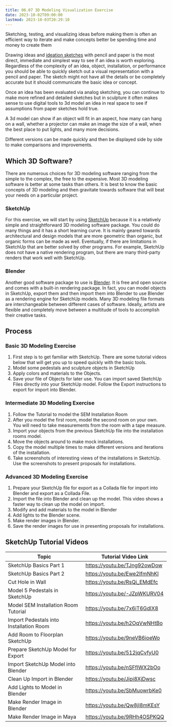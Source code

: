 ```yaml
---
title: 06.07 3D Modeling Visualization Exercise
date: 2023-10-02T09:00:00
lastmod: 2023-10-03T20:29:10
---
```


Sketching, testing, and visualizing ideas before making them is often an efficient way to iterate and make concepts better be spending time and money to create them

Drawing ideas and [ideation sketches](../../../../art-faq/ideation-sketches.md) with pencil and paper is the most direct, immediate and simplest way to see if an idea is worth exploring. Regardless of the complexity of an idea, object, installation, or performance you should be able to quickly sketch out a visual representation with a pencil and paper. The sketch might not have all the details or be completely accurate but it should communicate the basic idea or concept.

Once an idea has been evaluated via analog sketching, you can continue to make more refined and detailed sketches but in sculpture it often makes sense to use digital tools to 3d model an idea in real space to see if assumptions from paper sketches hold true.

A 3d model can show if an object will fit in an aspect, how many can hang on a wall, whether a projector can make an image the size of a wall, when the best place to put lights, and many more decisions.

Different versions can be made quickly and then be displayed side by side to make comparisons and improvements.

## Which 3D Software?

There are numerous choices for 3D modeling software ranging from the simple to the complex, the free to the expensive. Most 3D modeling software is better at some tasks than others. It is best to know the basic concepts of 3D modeling and then gravitate towards software that will beat your needs on a particular project.

### SketchUp

For this exercise, we will start by using [SketchUp](../../../../3d-modeling/sketchup/sketchup.md) because it is a relatively simple and straightforward 3D modeling software package. You could do many things and it has a short learning curve. It is mainly geared towards architectural and design models that are more geometric than organic, but organic forms can be made as well. Eventually, if there are limitations in SketchUp that are better solved by other programs. For example, SketchUp does not have a native rendering program, but there are many third-party renders that work well with SketchUp.

### Blender

Another good software package to use is [Blender](../../../../3d-modeling/blender/blender.md). It is free and open source and comes with a built-in rendering package. In fact, you can model objects in SketchUp, export them and then import them into Blender to use Blender as a rendering engine for SketchUp models. Many 3D modeling file formats are interchangeable between different cases of software. Ideally, artists are flexible and completely move between a multitude of tools to accomplish their creative tasks.

## Process

### Basic 3D Modeling Exercise

1. First step is to get familiar with SketchUp. There are some tutorial videos below that will get you up to speed quickly with the basic tools.
2. Model some pedestals and sculpture objects in SketchUp
3. Apply colors and materials to the Objects.
4. Save your file of Objects for later use. You can import saved SketchUp Files directly into your SketchUp model. Follow the Export instructions to export for import into Blender.

### Intermediate 3D Modeling Exercise

1. Follow the Tutorial to model the SEM Installation Room
2. After you model the first room, model the second room on your own. You will need to take measurements from the room with a tape measure.
3. Import your objects from the previous SketchUp file into the installation rooms model.
4. Move the objects around to make mock installations.
5. Copy the model multiple times to make different versions and iterations of the installation.
6. Take screenshots of interesting views of the installations in SketchUp. Use the screenshots to present proposals for installations.

### Advanced 3D Modeling Exercise

1. Prepare your SketchUp file for export as a Collada file for import into Blender and export as a Collada File.
2. Import the file into Blender and clean up the model. This video shows a faster way to clean up the model on import.
3. Modify and add materials to the model in Blender
4. Add lights to the Blender scene.
5. Make render images in Blender.
6. Save the render images for use in presenting proposals for installations.

## SketchUp Tutorial Videos

| Topic                                   | Tutorial Video Link          |
| --------------------------------------- | ---------------------------- |
| SketchUp Basics Part 1                  | https://youtu.be/TJng92owDow |
| SketchUp Basics Part 2                  | https://youtu.be/Ewe2IfmNhKI |
| Cut Hole in Wall                        | https://youtu.be/RsQi_EMdEfc |
| Model 5 Pedestals in SketchUp           | https://youtu.be/-JZpWKURV04 |
| Model SEM Installation Room Tutorial    | https://youtu.be/7x6iT6GdIX8 |
| Import Pedestals into Installation Room | https://youtu.be/h2OqVwNHtBo |
| Add Room to Floorplan SketchUp          | https://youtu.be/9neVB6ioeWo |
| Prepare SketchUp Model for Export       | https://youtu.be/512jqCvfyU0 |
| Import SketchUp Model into Blender      | https://youtu.be/nSFfIWX2bOo |
| Clean Up Import in Blender              | https://youtu.be/Jipi8XjDwsc |
| Add Lights to Model in Blender          | https://youtu.be/SbMuowrbKe0 |
| Make Render Image in Blender            | https://youtu.be/Qw8jl8mKEsY |
| Make Render Image in Maya               | https://youtu.be/9RHh4OSPKQQ |
